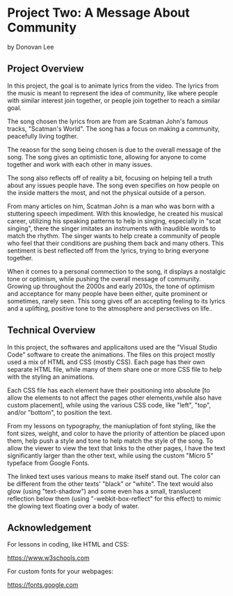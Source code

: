 # Project Two: A Message About Community 

by Donovan Lee


## Project Overview

In this project, the goal is to animate lyrics from the video. The lyrics from the music is meant to represent the idea of community, like where people with similar interest join together, or people join together to reach a similar goal.

The song chosen the lyrics from are from are Scatman John's famous tracks, "Scatman's World". The song has a focus on making a community, peacefully living togther. 

The reaosn for the song being chosen is due to the overall message of the song. The song gives an optimistic tone, allowing for anyone to come together and work with each other in many issues.

The song also reflects off of reality a bit, focusing on helping tell a truth about any issues people have. The song even specifies on how people on the inside matters the most, and not the physical outside of a person.

From many articles on him, Scatman John is a man who was born with a stuttering speech impediment. With this knowledge, he created his musical career, utilizing his speaking patterns to help in singing, especially in "scat singing", there the singer imitates an  instruments with inaudible words to match the rhythm. The singer wants to help create a community of people who feel that their conditions are pushing them back and many others. This sentiment is best reflected off from the lyrics, trying to bring everyone together.

When it comes to a personal commection to the song, it displays a nostalgic tone or optimism, while pushing the overall message of community. Growing up throughout the 2000s and early 2010s, the tone of optimism and acceptance for many people have been either, quite prominent or sometimes, rarely seen. This song gives off an accepting feeling to its lyrics and a uplifting, positive tone to the atmosphere and persectives on life..

## Technical Overview

In this project, the softwares and applicaitons used are the "Visual Studio Code" software to create the animations. The files on this project mostly used a mix of HTML and CSS (mostly CSS). Each page has their own separate HTML file, while many of them share one or more CSS file to help with the styling an animations.

Each CSS file has each element have their positioning into absolute [to allow the elements to not affect the pages other elements,vwhile also have custom placement], while using the various CSS code, like "left", "top", and/or "bottom", to position the text.

From my lessons on typography, the maniuplation of font styling, like the font sizes, weight, and color to have the priority of attention be placed upon them, help push a style and tone to help match the style of the song. To allow the viewer to view the text that links to the other pages, I have the text significantly larger than the other text, while using the custom "Micro 5" typeface from Google Fonts. 

The linked text uses various means to make itself stand out. The color can be different from the other texts' "black" or "white".  The text would also glow (using "text-shadow") and some even has a small, translucent reflection below them (using "-webkit-box-reflect" for this effect) to mimic the glowing text floating over a body of water.


## Acknowledgement

For lessons in coding, like HTML and CSS:

https://www.w3schools.com

For custom fonts for your webpages:

https://fonts.google.com